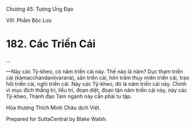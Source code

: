  

Chương 45: Tương Ưng Ðạo

VIII: Phẩm Bộc Lưu

# 182\. Các Triền Cái

…

—Này các Tỷ-kheo, có năm triền cái này. Thế nào là năm? Dục tham triền cái (kàmacchandaniivaranà), sân triền cái, hôn trầm thụy miên triền cái, trạo hối triền cái, nghi triền cái. Này các Tỷ-kheo, đó là năm triền cái này. Chính vì mục đích thắng tri, liễu tri, đoạn diệt, đoạn tận năm triền cái này, này các Tỷ-kheo, Thánh đạo Tám ngành này cần phải tu tập.

Hòa thượng Thích Minh Châu dịch Việt.

Prepared for SuttaCentral by Blake Walsh.